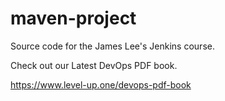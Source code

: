 # maven-project
Source code for the  James Lee's Jenkins course.

Check out our Latest DevOps PDF book.

https://www.level-up.one/devops-pdf-book
